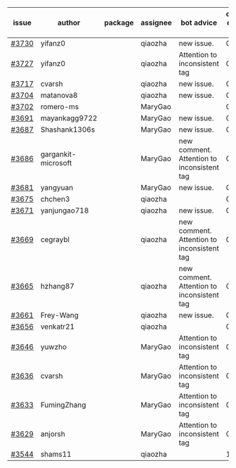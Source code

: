 | issue | author | package | assignee | bot advice | created date of issue | target release date | date from target |
| ------ | ------ | ------ | ------ | ------ | ------ | ------ | :-----: |
| [#3730](https://github.com/Azure/sdk-release-request/issues/3730) | yifanz0 |  | qiaozha | new issue. | 02-01 | 02-24 |  |
| [#3727](https://github.com/Azure/sdk-release-request/issues/3727) | yifanz0 |  | qiaozha | Attention to inconsistent tag | 02-01 | 02-24 |  |
| [#3717](https://github.com/Azure/sdk-release-request/issues/3717) | cvarsh |  | qiaozha | new issue. | 02-01 | 02-24 |  |
| [#3704](https://github.com/Azure/sdk-release-request/issues/3704) | matanova8 |  | qiaozha | new issue. | 01-29 | 02-24 |  |
| [#3702](https://github.com/Azure/sdk-release-request/issues/3702) | romero-ms |  | MaryGao |  | 01-24 | 02-24 |  |
| [#3691](https://github.com/Azure/sdk-release-request/issues/3691) | mayankagg9722 |  | MaryGao | new issue. | 01-24 | 02-24 |  |
| [#3687](https://github.com/Azure/sdk-release-request/issues/3687) | Shashank1306s |  | MaryGao | new issue. | 01-24 | 02-24 |  |
| [#3686](https://github.com/Azure/sdk-release-request/issues/3686) | gargankit-microsoft |  | MaryGao | new comment. Attention to inconsistent tag | 01-23 | 02-24 |  |
| [#3681](https://github.com/Azure/sdk-release-request/issues/3681) | yangyuan |  | MaryGao | new issue. | 01-22 | 02-24 |  |
| [#3675](https://github.com/Azure/sdk-release-request/issues/3675) | chchen3 |  | qiaozha |  | 01-19 | 02-24 |  |
| [#3671](https://github.com/Azure/sdk-release-request/issues/3671) | yanjungao718 |  | qiaozha | new issue. | 01-18 | 02-24 |  |
| [#3669](https://github.com/Azure/sdk-release-request/issues/3669) | cegraybl |  | qiaozha | new comment. Attention to inconsistent tag | 01-17 | 02-24 |  |
| [#3665](https://github.com/Azure/sdk-release-request/issues/3665) | hzhang87 |  | qiaozha | new comment. Attention to inconsistent tag | 01-17 | 02-24 |  |
| [#3661](https://github.com/Azure/sdk-release-request/issues/3661) | Frey-Wang |  | qiaozha | new issue. | 01-16 | 02-24 |  |
| [#3656](https://github.com/Azure/sdk-release-request/issues/3656) | venkatr21 |  | qiaozha |  | 01-16 | 02-24 |  |
| [#3646](https://github.com/Azure/sdk-release-request/issues/3646) | yuwzho |  | MaryGao | Attention to inconsistent tag | 01-12 | 01-27 |  |
| [#3636](https://github.com/Azure/sdk-release-request/issues/3636) | cvarsh |  | MaryGao | Attention to inconsistent tag | 01-11 | 01-27 |  |
| [#3633](https://github.com/Azure/sdk-release-request/issues/3633) | FumingZhang |  | MaryGao | Attention to inconsistent tag | 01-11 | 01-27 |  |
| [#3629](https://github.com/Azure/sdk-release-request/issues/3629) | anjorsh |  | MaryGao | Attention to inconsistent tag | 01-10 | 01-27 |  |
| [#3544](https://github.com/Azure/sdk-release-request/issues/3544) | shams11 |  | qiaozha |  | 12-07 | 12-23 |  |
